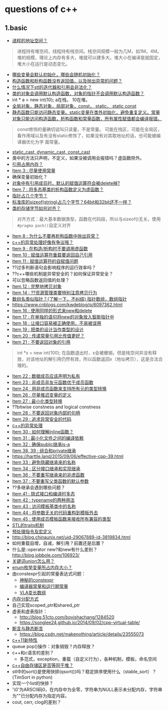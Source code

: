 # questions of c++

## 1.basic

+ [进程的地址空间？](https://harttle.land/2015/07/22/memory-segment.html)
> 进程持有堆空间，线程持有栈空间。栈空间规模一般为几M，如1M，4M。堆的规模，理论上内存有多大，堆就可以建多大。堆大小在编译是就固定， 堆大小在运行是动态变化。
+ [哪些变量会默认初始化，哪些会随机初始化？](https://harttle.land/2015/10/05/cpp-variable-init.html)
+ [构造函数和析构函数没有返回值，以及抛出异常的问题？](https://www.cnblogs.com/luxiaoxun/archive/2012/09/06/2673249.html)
+ [什么情况下stl的迭代器和引用会非法化？](https://blog.csdn.net/y1196645376/article/details/52938474)
+ [类的对象会调用默认构造函数，对象的指针不会调用默认构造函数？](https://harttle.land/2015/06/22/cpp-object-lifecycle.html)
+ int * a = new int(10); a在栈， 10在堆。
+ [全局对象，静态对象，局部对象，const， static， static const](https://blog.csdn.net/jinpeng_cumt/article/details/52723131)
+ [静态函数只能访问静态变量。static变量在类外初始化，避免重复定义。常量对象只能访问构造函数，析构函数和常量函数，所有属性赋值都会编译报错。](https://harttle.land/2015/06/24/cpp-static-and-const-member.html)
> const修饰的量确切说叫只读量，不是常量。
> 可能在栈区，可能在全局区，看作用域以及有没有static修饰了，如果没有对其取地址的话，也可能被编译器优化为字
> 面常量。
+ [static_cast, dynamic_cast, const_cast](https://www.cnblogs.com/chenyangchun/p/6795923.html)
+ 类中的方法只声明，不定义，如果没被调用会报错吗？虚函数除外。
+ [引用占用内存？](https://stackoverflow.com/questions/1179937/how-does-a-c-reference-look-memory-wise)
+ [Item 3 : 尽量使用常量](https://harttle.land/2015/07/21/effective-cpp-3.html)
+ 确保变量初始化？
+ [对象中有引用成员时，默认的赋值运算符会被delete掉?](https://harttle.land/2015/07/23/effective-cpp-5.html)
+ [Item 7 : 将多态基类的析构函数定义为虚函数？](https://harttle.land/2015/07/24/effective-cpp-7.html)
+ [指针占几个字节？](https://zhidao.baidu.com/question/505146033.html)
+ [标准库的sizeof(string)占几个字节？64bit和32bit还不一样？](https://zhidao.baidu.com/question/165120550.html)
+ [类的存储字节如何对齐？](https://harttle.land/2015/07/24/effective-cpp-7.html)
> 对齐方式：最大基本数据类型，函数在代码段，所以与sizeof()无关。使用``#pragma pack()``自定义对齐
+ [Item 8 : 为什么不要再析构函数中抛出异常？](https://harttle.land/2015/07/26/effective-cpp-8.html)
+ [c++的异常处理好像有争议哦？](https://www.zhihu.com/question/22889420)
+ [Item 9 : 在构造/析构时不要调用虚函数](https://harttle.land/tags.html#Effective-C++)
+ [Item 10 : 赋值运算符重载要返回自己引用](https://harttle.land/2015/07/28/effective-cpp-10.html)
+ [Item 11 : 赋值运算符的自赋值问题](https://harttle.land/2015/07/30/effective-cpp-11.html)
+ ??过多判断语句会影响程序的运行效率吗？
+ ??c++哪些机制是异常安全的？如何保证异常安全？
+ 可以忽略函数返回值的处理？
+ [Item 12 : 完整地拷贝对象](https://harttle.land/2015/08/01/effective-cpp-12.html)
+ [Item 14 : ??资源管理类要特别注意拷贝行为](https://harttle.land/2015/08/04/effective-cpp-14.html)
+ [数组名类似指针？(了解一下，不纠结) 指针数组，数组指针](https://www.cnblogs.com/ddx-deng/archive/2012/12/16/3755862.html)
+ <https://www.cnblogs.com/kwdeblog/p/6097362.html>
+ [Item 16 : 使用同样的形式来new和delete](https://harttle.land/2015/08/07/effective-cpp-16.html)
+ [Item 17 : 在单独的语句将new的对象放入智能指针中](https://harttle.land/2015/08/08/effective-cpp-17.html)
+ [Item 18 : 让接口容易被正确使用，不易被误用](https://harttle.land/2015/08/08/effective-cpp-17.html)
+ [Item 19 : 把类的设计当作类型的设计](https://harttle.land/2015/08/12/effective-cpp-19.html)
+ [Item 20 : 传递常量引用比传值更好？](https://harttle.land/2015/08/13/effective-cpp-20.html)
+ [Item 21 : 不要返回对象的引用](https://harttle.land/2015/08/18/effective-cpp-21.html)
> int *x = new int(100); 在函数退出时，x会被撤销，但是栈空间并没有释放，对该地址的解引用仍然有效，所以函数返回x（地址拷贝），这是合法合理的。
+ [Item 22 : 数据成员应该声明为私有](https://harttle.land/2015/08/19/effective-cpp-22.html)
+ [Item 23 : 非成员非友元函数优于成员函数](https://harttle.land/2015/08/20/effective-cpp-23.html)
+ [Item 24 : 用非成员函数来支持所有元的类型转换](https:/harttle.land/2015/08/22/effective-cpp-24.html)
+ [Item 26 : 尽量推迟变量的定义](https://harttle.land/2015/08/24/effective-cpp-26.html)
+ [Item 27 : 最小化类型转换](https://harttle.land/2015/08/25/effective-cpp-27.html)
+ ??bitwise constness and logical constness
+ [Item 28 : 不要返回对象内部的句柄](https://harttle.land/2015/08/26/effective-cpp-28.html)
+ [Item 29 : 追求异常安全的代码](https://harttle.land/2015/08/27/effective-cpp-29.html)
+ [c++的异常处理](https://blog.csdn.net/daheiantian/article/details/6530318)
+ [Item 30 : 如何理解inline函数？](https://harttle.land/2015/08/28/effective-cpp-30.html)
+ [Item 31 : 最小化文件之间的编译依赖](https://harttle.land/2015/08/29/effective-cpp-31.html)
+ [Item 32 : 确保public继承is-a](https://harttle.land/2015/08/30/effective-cpp-32.html)
+ [Item 38, 39 : 组合和private继承](https://harttle.land/2015/09/05/effective-cpp-38.html)
+ <https://harttle.land/2015/09/06/effective-cpp-39.html>
+ [Item 33 : 避免隐藏继承来的名称](https://harttle.land/2015/08/31/effective-cpp-33.html)
+ [Item 34 : 区分接口继承和实现继承](https://harttle.land/2015/09/01/effective-cpp-34.html)
+ [Item 36 : 不要重写继承来的非虚函数](https://harttle.land/2015/09/01/effective-cpp-34.html)
+ [Item 37 : 不要重写父类函数的默认参数](https://harttle.land/2015/09/01/effective-cpp-34.html)
+ ??多继承会遇到哪些问题？
+ [Item 41 : 隐式接口和编译时多态](https://harttle.land/tags.html#Effective-C++)
+ [Item 42 : typename的两种用法](https://harttle.land/2015/09/09/effective-cpp-42.html)
+ [Item 43 : 访问模板基类中的名称](https://harttle.land/2015/09/10/effective-cpp-43.html)
+ [Item 44 : 将参数无关的代码重构到模板外去](https://harttle.land/2015/09/12/effective-cpp-44.html)
+ [Item 45 : 使用成员模板函数来接收所有兼容的类型](https://harttle.land/2015/09/13/effective-cpp-45.html)
+ [STL的traits机制](https://blog.csdn.net/lihao21/article/details/55043881)
+ [预处理指令及宏定义](https://www.cnblogs.com/zi-xing/p/4550246.html)
+ <http://blog.chinaunix.net/uid-29067889-id-3819834.html>
+ 如何重载自增，自减，解引用？前置还是后置？
+ 什么是::operator new?和new有什么差别？  <http://blog.jobbole.com/106923/>
+ [关键词union怎么用？](http://zh.cppreference.com/w/cpp/language/union)
+ [enum枚举变量所占内存大小？](https://blog.csdn.net/bulebin/article/details/54388735)
+ 由constexpr引起的常量表达式问题：
  + [神秘的constexpr](https://www.cnblogs.com/wangxiaobao/p/5966394.html)
  + [编译器常量和运行期常量](https://bbs.csdn.net/topics/100054572)
  + [VLA变长数组](https://www.cnblogs.com/qingergege/p/7520565.html)
+ [内存分配方式](https://blog.csdn.net/gukesdo/article/details/6548256)
+ 自己实现scoped_ptr和shared_ptr
+ 虚表和虚表指针：  
  + <http://blog.51cto.com/boyishachang/1284520>
  + <https://songlee24.github.io/2014/09/02/cpp-virtual-table/>
+ [断言与静态断言](http://deltamaster.is-programmer.com/posts/29649.html)
  + <https://blog.csdn.net/makenothing/article/details/23555073>
+ [c++11新特性](http://blog.guoyb.com/tags/C-11/)
+ queue pop()操作：对象销毁？内存释放？
+ c++和c语言的差别？  
  + 多范式，exception，重载（自定义行为），各种机制，模板，命名空间
+ [c++自由存储区是否等同于堆？](http://www.qingpingshan.com/rjbc/cyy/35186.html)
+ stl中的sort()是使用快排(qsort())吗？稳定排序使用什么（stable_sort）？(TimSort in python)
+ 实现一个list的快排？
+ '\0'为ARSCII码0，在内存中为全零，字符串为NULL表示未分配内存，字符串为""已分配内存为指定内容。
+ cout, cerr, clog的差别？